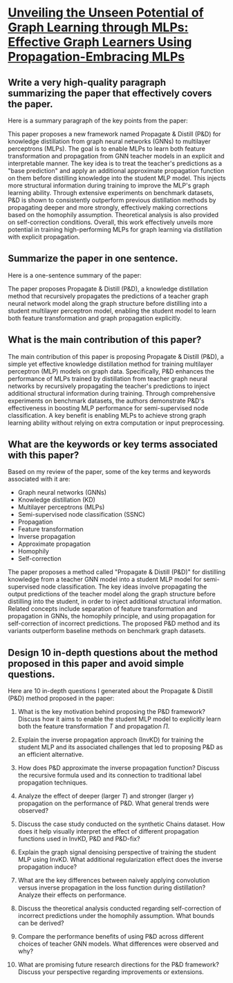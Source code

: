 # [Unveiling the Unseen Potential of Graph Learning through MLPs: Effective   Graph Learners Using Propagation-Embracing MLPs](https://arxiv.org/abs/2311.11759)

## Write a very high-quality paragraph summarizing the paper that effectively covers the paper.

 Here is a summary paragraph of the key points from the paper:

This paper proposes a new framework named Propagate & Distill (P&D) for knowledge distillation from graph neural networks (GNNs) to multilayer perceptrons (MLPs). The goal is to enable MLPs to learn both feature transformation and propagation from GNN teacher models in an explicit and interpretable manner. The key idea is to treat the teacher's predictions as a "base prediction" and apply an additional approximate propagation function on them before distilling knowledge into the student MLP model. This injects more structural information during training to improve the MLP's graph learning ability. Through extensive experiments on benchmark datasets, P&D is shown to consistently outperform previous distillation methods by propagating deeper and more strongly, effectively making corrections based on the homophily assumption. Theoretical analysis is also provided on self-correction conditions. Overall, this work effectively unveils more potential in training high-performing MLPs for graph learning via distillation with explicit propagation.


## Summarize the paper in one sentence.

 Here is a one-sentence summary of the paper:

The paper proposes Propagate & Distill (P&D), a knowledge distillation method that recursively propagates the predictions of a teacher graph neural network model along the graph structure before distilling into a student multilayer perceptron model, enabling the student model to learn both feature transformation and graph propagation explicitly.


## What is the main contribution of this paper?

 The main contribution of this paper is proposing Propagate & Distill (P&D), a simple yet effective knowledge distillation method for training multilayer perceptron (MLP) models on graph data. Specifically, P&D enhances the performance of MLPs trained by distillation from teacher graph neural networks by recursively propagating the teacher's predictions to inject additional structural information during training. Through comprehensive experiments on benchmark datasets, the authors demonstrate P&D's effectiveness in boosting MLP performance for semi-supervised node classification. A key benefit is enabling MLPs to achieve strong graph learning ability without relying on extra computation or input preprocessing.


## What are the keywords or key terms associated with this paper?

 Based on my review of the paper, some of the key terms and keywords associated with it are:

- Graph neural networks (GNNs)
- Knowledge distillation (KD) 
- Multilayer perceptrons (MLPs)
- Semi-supervised node classification (SSNC)
- Propagation 
- Feature transformation
- Inverse propagation
- Approximate propagation
- Homophily
- Self-correction

The paper proposes a method called "Propagate & Distill (P&D)" for distilling knowledge from a teacher GNN model into a student MLP model for semi-supervised node classification. The key ideas involve propagating the output predictions of the teacher model along the graph structure before distilling into the student, in order to inject additional structural information. Related concepts include separation of feature transformation and propagation in GNNs, the homophily principle, and using propagation for self-correction of incorrect predictions. The proposed P&D method and its variants outperform baseline methods on benchmark graph datasets.


## Design 10 in-depth questions about the method proposed in this paper and avoid simple questions.

 Here are 10 in-depth questions I generated about the Propagate & Distill (P\&D) method proposed in the paper:

1. What is the key motivation behind proposing the P\&D framework? Discuss how it aims to enable the student MLP model to explicitly learn both the feature transformation $T$ and propagation $\Pi$.

2. Explain the inverse propagation approach (InvKD) for training the student MLP and its associated challenges that led to proposing P\&D as an efficient alternative.

3. How does P\&D approximate the inverse propagation function? Discuss the recursive formula used and its connection to traditional label propagation techniques.

4. Analyze the effect of deeper (larger $T$) and stronger (larger $\gamma$) propagation on the performance of P\&D. What general trends were observed?

5. Discuss the case study conducted on the synthetic Chains dataset. How does it help visually interpret the effect of different propagation functions used in InvKD, P\&D and P\&D-fix?

6. Explain the graph signal denoising perspective of training the student MLP using InvKD. What additional regularization effect does the inverse propagation induce?

7. What are the key differences between naively applying convolution versus inverse propagation in the loss function during distillation? Analyze their effects on performance.  

8. Discuss the theoretical analysis conducted regarding self-correction of incorrect predictions under the homophily assumption. What bounds can be derived?

9. Compare the performance benefits of using P\&D across different choices of teacher GNN models. What differences were observed and why?

10. What are promising future research directions for the P\&D framework? Discuss your perspective regarding improvements or extensions.
